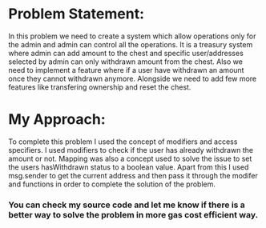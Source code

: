 # Problem Statement:
In this problem we need to create a system which allow operations only for the admin and admin can control all the operations. It is a treasury system where admin can add amount to the chest and specific user/addresses selected by admin can only withdrawn amount from the chest. Also we need to implement a feature where if a user have withdrawn an amount once they cannot withdrawn anymore. Alongside we need to add few more features like transfering ownership and reset the chest.

# My Approach:
To complete this problem I used the concept of modifiers and access specifiers. I used modifiers to check if the user has already withdrawn the amount or not. Mapping was also a concept used to solve the issue to set the users hasWithdrawn status to a boolean value. Apart from this I used msg.sender to get the current address and then pass it through the modifer and functions in order to complete the solution of the problem. 

### You can check my source code and let me know if there is a better way to solve the problem in more gas cost efficient way.